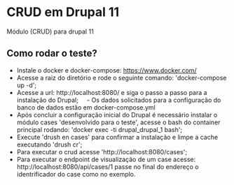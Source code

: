 # CRUD em Drupal 11

Módulo (CRUD) para drupal 11

## Como rodar o teste?

- Instale o docker e docker-compose: https://www.docker.com/
- Acesse a raiz do diretório e rode o seguinte comando: 'docker-compose up -d';
- Acesse a url: http://localhost:8080/ e siga o passo a passo para a instalação do Drupal;
    - Os dados solicitados para a configuração do banco de dados estão em docker-compose.yml
- Após concluir a configuração inicial do Drupal é necessário instalar o módulo cases 'desenvolvido para o teste', acesse o bash do container principal rodando: 'docker exec -ti drupal_drupal_1 bash';
- Execute 'drush en cases' para confirmar a instalação e limpe a cache executando 'drush cr';
- Para executar o crud acesse 'http://localhost:8080/cases';
- Para executar o endpoint de visualização de um case acesse: http://localhost:8080/api/cases/1 passe no final do endereço o identrificador do case como no exemplo.